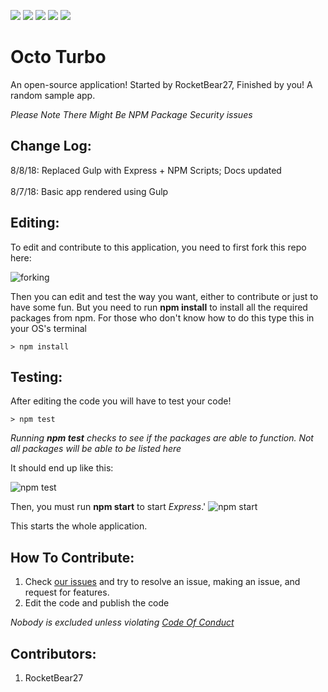 ![](https://img.shields.io/badge/contributors-1-brightgreen.svg)
![](https://img.shields.io/badge/status-passing-brightgreen.svg)
![](https://img.shields.io/badge/docs-latest-brightgreen.svg)
![](https://img.shields.io/badge/issues-0-brightgreen.svg)
![](https://img.shields.io/badge/forks-0-gray.svg)

# Octo Turbo
An open-source application! Started by RocketBear27, Finished by you! A random sample app.

_Please Note There Might Be NPM Package Security issues_

## Change Log:
8/8/18: Replaced Gulp with Express + NPM Scripts; Docs updated
<br><br>
8/7/18: Basic app rendered using Gulp

## Editing:
To edit and contribute to this application, you need to first fork this repo here:

![forking](https://cdn.glitch.com/c16530b3-dd93-4a57-936e-b6d47ae27437%2FCapture3.PNG?1533681765110)

Then you can edit and test the way you want, either to contribute or just to have some fun. But you need to run **npm install** to install all the required packages from npm. For those who don't know how to do this type this in your OS's terminal
``` code
> npm install
```

## Testing:
After editing the code you will have to test your code! 

``` code
> npm test
```
_Running **npm test** checks to see if the packages are able to function. Not all packages will be able to be listed here_

It should end up like this:

![npm test](https://cdn.glitch.com/c16530b3-dd93-4a57-936e-b6d47ae27437%2FCapture1.PNG?1533679946641)

Then, you must run **npm start** to start _Express_.'
![npm start](https://cdn.glitch.com/c16530b3-dd93-4a57-936e-b6d47ae27437%2Fcapture.PNG?1533745492802)

This starts the whole application.


## How To Contribute:
1. Check [our issues](https://github.com/rocketbear27/octo-turbo/issues) and try to resolve an issue, making an issue, and request for features.
2. Edit the code and publish the code

_Nobody is excluded unless violating [Code Of Conduct](https://github.com/rocketbear27/octo-turbo/wiki/Code-Of-Conduct)_

## Contributors:
1. RocketBear27
